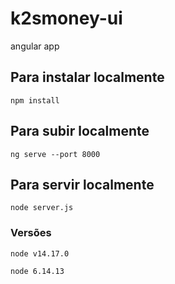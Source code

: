 # k2smoney-ui

angular app

## Para instalar localmente

```
npm install
```

## Para subir localmente

```
ng serve --port 8000
```

## Para servir localmente

```
node server.js
```

### Versões

```
node v14.17.0
```

```
node 6.14.13
```
